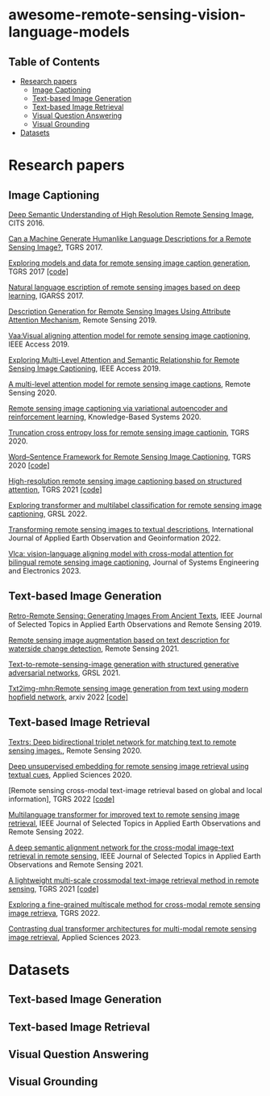 # awesome-remote-sensing-vision-language-models
## Table of Contents
* [Research papers](#Research-papers)
  * [Image Captioning](#Image-Captioning)
  * [Text-based Image Generation](#Text-based-Image-Generation)
  * [Text-based Image Retrieval](#Text-based-Image-Retrieval)
  * [Visual Question Answering](#Visual-Question-Answering)
  * [Visual Grounding](#Visual-Grounding)
 * [Datasets](#Datasets)

# Research papers
## Image Captioning
[Deep Semantic Understanding of High Resolution Remote Sensing Image](https://ieeexplore.ieee.org/abstract/document/7546397), CITS 2016.

[Can a Machine Generate Humanlike Language Descriptions for a Remote Sensing Image?](https://ieeexplore.ieee.org/abstract/document/7891049), TGRS 2017.

[Exploring models and data for remote sensing image caption generation](https://ieeexplore.ieee.org/abstract/document/8240966), TGRS 2017 [[code]](https://github.com/201528014227051/RSICD_optimal)

[Natural language escription of remote sensing images based on deep learning](https://ieeexplore.ieee.org/abstract/document/8128075), IGARSS 2017.

[Description Generation for Remote Sensing Images Using Attribute Attention Mechanism](https://www.mdpi.com/2072-4292/11/6/612), Remote Sensing 2019.

[Vaa:Visual aligning attention model for remote sensing image captioning](https://ieeexplore.ieee.org/abstract/document/8843891), IEEE Access 2019.

[Exploring Multi-Level Attention and Semantic Relationship for Remote Sensing Image Captioning](https://ieeexplore.ieee.org/abstract/document/8943170), IEEE Access 2019.

[A multi-level attention model for remote sensing image captions](https://www.mdpi.com/2072-4292/12/6/939), Remote Sensing 2020.

[Remote sensing image captioning via variational autoencoder and reinforcement learning](https://www.sciencedirect.com/science/article/abs/pii/S0950705120302586), Knowledge-Based Systems 2020.

[Truncation cross entropy loss for remote sensing image captionin](https://ieeexplore.ieee.org/abstract/document/9153154), TGRS 2020.

[Word–Sentence Framework for Remote Sensing Image Captioning](https://ieeexplore.ieee.org/abstract/document/9308980), TGRS 2020 [[code]](https://github.com/hw2hwei/WordSent)

[High-resolution remote sensing image captioning based on structured attention](https://ieeexplore.ieee.org/abstract/document/9400386), TGRS 2021 [[code]](https://github.com/Saketspradhan/High-Resolution-Remote-Sensing-Image-Captioning-Based-on-Structured-Attention) 

[Exploring transformer and multilabel classification for remote sensing image captioning](https://ieeexplore.ieee.org/abstract/document/9855519), GRSL 2022.

[Transforming remote sensing images to textual descriptions](https://www.sciencedirect.com/science/article/pii/S0303243422000678), International Journal of Applied Earth Observation and Geoinformation 2022.

[Vlca: vision-language aligning model with cross-modal attention for bilingual remote sensing image captioning](https://ieeexplore.ieee.org/abstract/document/10066217), Journal of Systems Engineering and Electronics 2023.


## Text-based Image Generation
[Retro-Remote Sensing: Generating Images From Ancient Texts](https://ieeexplore.ieee.org/abstract/document/8660422), IEEE Journal of Selected Topics in Applied Earth Observations and Remote Sensing 2019.

[Remote sensing image augmentation based on text description for waterside change detection](https://www.mdpi.com/2072-4292/13/10/1894), Remote Sensing 2021.

[Text-to-remote-sensing-image generation with structured generative adversarial networks](https://ieeexplore.ieee.org/abstract/document/9390223), GRSL 2021.

[Txt2img-mhn:Remote sensing image generation from text using modern hopfield network](https://arxiv.org/abs/2208.04441), arxiv 2022 [[code]](https://github.com/YonghaoXu/Txt2Img-MHN)


## Text-based Image Retrieval
[Textrs: Deep bidirectional triplet network for matching text to remote sensing images.](https://www.mdpi.com/2072-4292/12/3/405), Remote Sensing 2020.

[Deep unsupervised embedding for remote sensing image retrieval using textual cues](https://www.mdpi.com/2076-3417/10/24/8931), Applied Sciences 2020.

[Remote sensing cross-modal text-image retrieval based on global and local information], TGRS 2022 [[code]](https://github.com/xiaoyuan1996/GaLR)

[Multilanguage transformer for improved text to remote sensing image retrieval](https://ieeexplore.ieee.org/abstract/document/9925582), IEEE Journal of Selected Topics in Applied Earth Observations and Remote Sensing 2022.

[A deep semantic alignment network for the cross-modal image-text retrieval in remote sensing](https://ieeexplore.ieee.org/abstract/document/9395191), IEEE Journal of Selected Topics in Applied Earth Observations and Remote Sensing 2021.

[A lightweight multi-scale crossmodal text-image retrieval method in remote sensing](https://ieeexplore.ieee.org/abstract/document/9594840), TGRS 2021 [[code]](https://github.com/xiaoyuan1996/retrievalSystem)

[Exploring a fine-grained multiscale method for cross-modal remote sensing image retrieva](https://arxiv.org/abs/2204.09868), TGRS 2022.

[Contrasting dual transformer architectures for multi-modal remote sensing image retrieval](https://www.mdpi.com/2076-3417/13/1/282), Applied Sciences 2023.

# Datasets






## Text-based Image Generation

## Text-based Image Retrieval

## Visual Question Answering

## Visual Grounding

